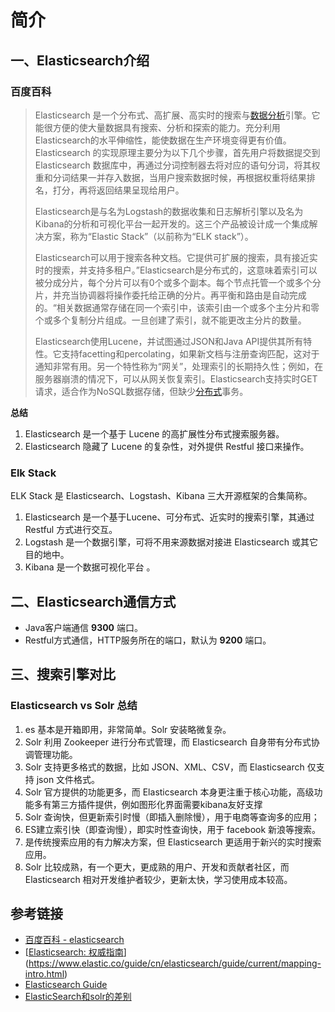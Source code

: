 # 简介

## 一、Elasticsearch介绍

### 百度百科

> Elasticsearch 是一个分布式、高扩展、高实时的搜索与[数据分析](https://baike.baidu.com/item/数据分析/6577123)引擎。它能很方便的使大量数据具有搜索、分析和探索的能力。充分利用Elasticsearch的水平伸缩性，能使数据在生产环境变得更有价值。Elasticsearch 的实现原理主要分为以下几个步骤，首先用户将数据提交到Elasticsearch 数据库中，再通过分词控制器去将对应的语句分词，将其权重和分词结果一并存入数据，当用户搜索数据时候，再根据权重将结果排名，打分，再将返回结果呈现给用户。
>
> Elasticsearch是与名为Logstash的数据收集和日志解析引擎以及名为Kibana的分析和可视化平台一起开发的。这三个产品被设计成一个集成解决方案，称为“Elastic Stack”（以前称为“ELK stack”）。
>
> Elasticsearch可以用于搜索各种文档。它提供可扩展的搜索，具有接近实时的搜索，并支持多租户。”Elasticsearch是分布式的，这意味着索引可以被分成分片，每个分片可以有0个或多个副本。每个节点托管一个或多个分片，并充当协调器将操作委托给正确的分片。再平衡和路由是自动完成的。“相关数据通常存储在同一个索引中，该索引由一个或多个主分片和零个或多个复制分片组成。一旦创建了索引，就不能更改主分片的数量。
>
> Elasticsearch使用Lucene，并试图通过JSON和Java API提供其所有特性。它支持facetting和percolating，如果新文档与注册查询匹配，这对于通知非常有用。另一个特性称为“网关”，处理索引的长期持久性；例如，在服务器崩溃的情况下，可以从网关恢复索引。Elasticsearch支持实时GET请求，适合作为NoSQL数据存储，但缺少[分布式](https://baike.baidu.com/item/分布式/7316617)事务。 

**总结**

1. Elasticsearch 是一个基于 Lucene 的高扩展性分布式搜索服务器。
2. Elasticsearch 隐藏了 Lucene 的复杂性，对外提供 Restful 接口来操作。

### Elk Stack

ELK Stack 是 Elasticsearch、Logstash、Kibana 三大开源框架的合集简称。

1. Elasticsearch  是一个基于Lucene、可分布式、近实时的搜索引擎，其通过 Restful 方式进行交互。
2. Logstash 是一个数据引擎，可将不用来源数据对接进 Elasticsearch 或其它目的地中。
3. Kibana 是一个数据可视化平台 。

## 二、Elasticsearch通信方式

- Java客户端通信 **9300** 端口。
- Restful方式通信，HTTP服务所在的端口，默认为 **9200** 端口。

## 三、搜索引擎对比

### Elasticsearch vs Solr 总结

1. es 基本是开箱即用，非常简单。Solr 安装略微复杂。
2. Solr 利用 Zookeeper 进行分布式管理，而 Elasticsearch 自身带有分布式协调管理功能。
3. Solr 支持更多格式的数据，比如 JSON、XML、CSV，而 Elasticsearch 仅支持 json 文件格式。
4. Solr 官方提供的功能更多，而 Elasticsearch 本身更注重于核心功能，高级功能多有第三方插件提供，例如图形化界面需要kibana友好支撑
5. Solr 查询快，但更新索引时慢（即插入删除慢），用于电商等查询多的应用；
6. ES建立索引快（即查询慢），即实时性查询快，用于 facebook 新浪等搜索。
7. 是传统搜索应用的有力解决方案，但 Elasticsearch 更适用于新兴的实时搜索应用。
8. Solr 比较成熟，有一个更大，更成熟的用户、开发和贡献者社区，而 Elasticsearch 相对开发维护者较少，更新太快，学习使用成本较高。

## 参考链接

- [百度百科 - elasticsearch](https://baike.baidu.com/item/elasticsearch/3411206?fr=aladdin)
- [[Elasticsearch: 权威指南](https://www.elastic.co/guide/cn/elasticsearch/guide/current/index.html)](https://www.elastic.co/guide/cn/elasticsearch/guide/current/mapping-intro.html)
- [Elasticsearch Guide](https://www.elastic.co/guide/en/elasticsearch/reference/6.8/index.html)
- [ElasticSearch和solr的差别](https://www.cnblogs.com/blueskyli/p/8326229.html)

  
